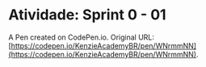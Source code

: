 # Atividade: Sprint 0 - 01

A Pen created on CodePen.io. Original URL: [https://codepen.io/KenzieAcademyBR/pen/WNrmmNN](https://codepen.io/KenzieAcademyBR/pen/WNrmmNN).


